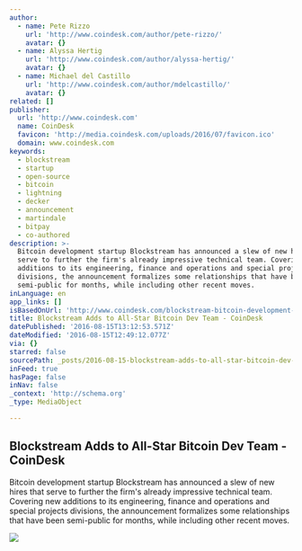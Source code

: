 ```yaml
---
author:
  - name: Pete Rizzo
    url: 'http://www.coindesk.com/author/pete-rizzo/'
    avatar: {}
  - name: Alyssa Hertig
    url: 'http://www.coindesk.com/author/alyssa-hertig/'
    avatar: {}
  - name: Michael del Castillo
    url: 'http://www.coindesk.com/author/mdelcastillo/'
    avatar: {}
related: []
publisher:
  url: 'http://www.coindesk.com'
  name: CoinDesk
  favicon: 'http://media.coindesk.com/uploads/2016/07/favicon.ico'
  domain: www.coindesk.com
keywords:
  - blockstream
  - startup
  - open-source
  - bitcoin
  - lightning
  - decker
  - announcement
  - martindale
  - bitpay
  - co-authored
description: >-
  Bitcoin development startup Blockstream has announced a slew of new hires that
  serve to further the firm's already impressive technical team. Covering new
  additions to its engineering, finance and operations and special projects
  divisions, the announcement formalizes some relationships that have been
  semi-public for months, while including other recent moves.
inLanguage: en
app_links: []
isBasedOnUrl: 'http://www.coindesk.com/blockstream-bitcoin-development-team-hires/'
title: Blockstream Adds to All-Star Bitcoin Dev Team - CoinDesk
datePublished: '2016-08-15T13:12:53.571Z'
dateModified: '2016-08-15T12:49:12.077Z'
via: {}
starred: false
sourcePath: _posts/2016-08-15-blockstream-adds-to-all-star-bitcoin-dev-team-coindesk.md
inFeed: true
hasPage: false
inNav: false
_context: 'http://schema.org'
_type: MediaObject

---
```

<article style=""><h1>Blockstream Adds to All-Star Bitcoin Dev Team - CoinDesk</h1><p>Bitcoin development startup Blockstream has announced a slew of new hires that serve to further the firm's already impressive technical team. Covering new additions to its engineering, finance and operations and special projects divisions, the announcement formalizes some relationships that have been semi-public for months, while including other recent moves.</p><img src="https://media.coindesk.com/uploads/2016/08/Screen-Shot-2016-08-15-at-8.13.04-AM-e1471263257789.png" /></article>